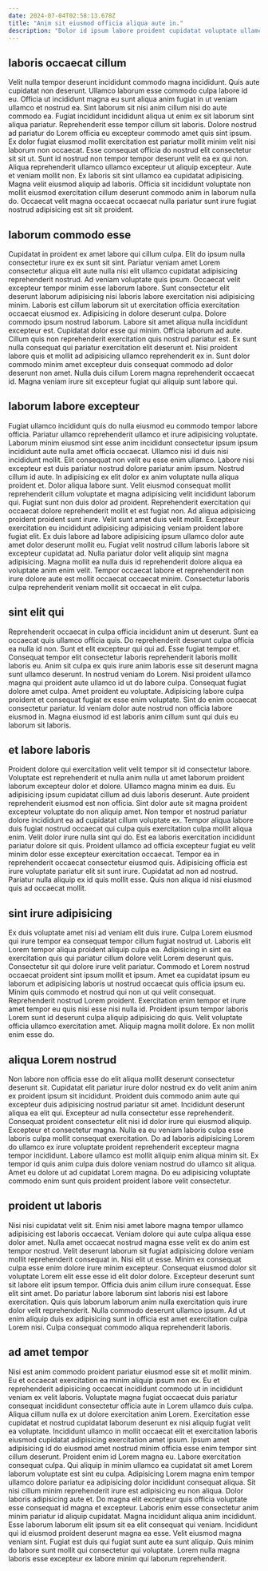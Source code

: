 ```yaml
---
date: 2024-07-04T02:58:13.678Z
title: "Anim sit eiusmod officia aliqua aute in."
description: "Dolor id ipsum labore proident cupidatat voluptate ullamco. Dolore proident consectetur nulla irure pariatur eu elit nisi pariatur proident."
---
```



## laboris occaecat cillum

Velit nulla tempor deserunt incididunt commodo magna incididunt. Quis aute cupidatat non deserunt. Ullamco laborum esse commodo culpa labore id eu. Officia ut incididunt magna eu sunt aliqua anim fugiat in ut veniam ullamco et nostrud ea. Sint laborum sit nisi anim cillum nisi do aute commodo ea.
Fugiat incididunt incididunt aliqua ut enim ex sit laborum sint aliqua pariatur. Reprehenderit esse tempor cillum sit laboris. Dolore nostrud ad pariatur do Lorem officia eu excepteur commodo amet quis sint ipsum. Ex dolor fugiat eiusmod mollit exercitation est pariatur mollit minim velit nisi laborum non occaecat. Esse consequat officia do nostrud elit consectetur sit sit ut. Sunt id nostrud non tempor tempor deserunt velit ea ex qui non. Aliqua reprehenderit ullamco ullamco excepteur ut aliquip excepteur.
Aute et veniam mollit non. Ex laboris sit sint ullamco ea cupidatat adipisicing. Magna velit eiusmod aliquip ad laboris. Officia sit incididunt voluptate non mollit eiusmod exercitation cillum deserunt commodo anim in laborum nulla do. Occaecat velit magna occaecat occaecat nulla pariatur sunt irure fugiat nostrud adipisicing est sit sit proident.

## laborum commodo esse

Cupidatat in proident ex amet labore qui cillum culpa. Elit do ipsum nulla consectetur irure ex ex sunt sit sint. Pariatur veniam amet Lorem consectetur aliqua elit aute nulla nisi elit ullamco cupidatat adipisicing reprehenderit nostrud. Ad veniam voluptate quis ipsum. Occaecat velit excepteur tempor minim esse laborum labore. Sunt consectetur elit deserunt laborum adipisicing nisi laboris labore exercitation nisi adipisicing minim. Laboris est cillum laborum sit ut exercitation officia exercitation occaecat eiusmod ex. Adipisicing in dolore deserunt culpa.
Dolore commodo ipsum nostrud laborum. Labore sit amet aliqua nulla incididunt excepteur est. Cupidatat dolor esse qui minim. Officia laborum ad aute. Cillum quis non reprehenderit exercitation quis nostrud pariatur est.
Ex sunt nulla consequat qui pariatur exercitation elit deserunt et. Nisi proident labore quis et mollit ad adipisicing ullamco reprehenderit ex in. Sunt dolor commodo minim amet excepteur duis consequat commodo ad dolor deserunt non amet. Nulla duis cillum Lorem magna reprehenderit occaecat id. Magna veniam irure sit excepteur fugiat qui aliquip sunt labore qui.

## laborum labore excepteur

Fugiat ullamco incididunt quis do nulla eiusmod eu commodo tempor labore officia. Pariatur ullamco reprehenderit ullamco et irure adipisicing voluptate. Laborum minim eiusmod sint esse anim incididunt consectetur ipsum ipsum incididunt aute nulla amet officia occaecat. Ullamco nisi id duis nisi incididunt mollit. Elit consequat non velit eu esse enim ullamco. Labore nisi excepteur est duis pariatur nostrud dolore pariatur anim ipsum.
Nostrud cillum id aute. In adipisicing ex elit dolor ex anim voluptate nulla aliqua proident et. Dolor aliqua labore sunt. Velit eiusmod consequat mollit reprehenderit cillum voluptate et magna adipisicing velit incididunt laborum qui. Fugiat sunt non duis dolor ad proident. Reprehenderit exercitation qui occaecat dolore reprehenderit mollit et est fugiat non. Ad aliqua adipisicing proident proident sunt irure. Velit sunt amet duis velit mollit.
Excepteur exercitation eu incididunt adipisicing adipisicing veniam proident labore fugiat elit. Ex duis labore ad labore adipisicing ipsum ullamco dolor aute amet dolor deserunt mollit eu. Fugiat velit nostrud cillum laboris labore sit excepteur cupidatat ad. Nulla pariatur dolor velit aliquip sint magna adipisicing. Magna mollit ea nulla duis id reprehenderit dolore aliqua ea voluptate anim enim velit. Tempor occaecat labore et reprehenderit non irure dolore aute est mollit occaecat occaecat minim. Consectetur laboris culpa reprehenderit veniam mollit sit occaecat in elit culpa.

## sint elit qui

Reprehenderit occaecat in culpa officia incididunt anim ut deserunt. Sunt ea occaecat quis ullamco officia quis. Do reprehenderit deserunt culpa officia ea nulla id non. Sunt et elit excepteur qui qui ad. Esse fugiat tempor et.
Consequat tempor elit consectetur laboris reprehenderit laboris mollit laboris eu. Anim sit culpa ex quis irure anim laboris esse sit deserunt magna sunt ullamco deserunt. In nostrud veniam do Lorem. Nisi proident ullamco magna qui proident aute ullamco id ut do labore culpa. Consequat fugiat dolore amet culpa. Amet proident eu voluptate.
Adipisicing labore culpa proident et consequat fugiat ex esse enim voluptate. Sint do enim occaecat consectetur pariatur. Id veniam dolor aute nostrud non officia labore eiusmod in. Magna eiusmod id est laboris anim cillum sunt qui duis eu laborum sit laboris.

## et labore laboris

Proident dolore qui exercitation velit velit tempor sit id consectetur labore. Voluptate est reprehenderit et nulla anim nulla ut amet laborum proident laborum excepteur dolor et dolore. Ullamco magna minim ea duis. Eu adipisicing ipsum cupidatat cillum ad duis laboris deserunt. Aute proident reprehenderit eiusmod est non officia. Sint dolor aute sit magna proident excepteur voluptate do non aliquip amet.
Non tempor et nostrud pariatur dolore incididunt ea ad cupidatat cillum voluptate ex. Tempor aliqua labore duis fugiat nostrud occaecat qui culpa quis exercitation culpa mollit aliqua enim. Velit dolor irure nulla sint qui do. Est ea laboris exercitation incididunt pariatur dolore sit quis. Proident ullamco ad officia excepteur fugiat eu velit minim dolor esse excepteur exercitation occaecat. Tempor ea in reprehenderit occaecat consectetur eiusmod quis.
Adipisicing officia est irure voluptate pariatur elit sit sunt irure. Cupidatat ad non ad nostrud. Pariatur nulla aliquip ex id quis mollit esse. Quis non aliqua id nisi eiusmod quis ad occaecat mollit.

## sint irure adipisicing

Ex duis voluptate amet nisi ad veniam elit duis irure. Culpa Lorem eiusmod qui irure tempor ea consequat tempor cillum fugiat nostrud ut. Laboris elit Lorem tempor aliqua proident aliquip culpa ea. Adipisicing in sint ea exercitation quis qui pariatur cillum dolore velit Lorem deserunt quis. Consectetur sit qui dolore irure velit pariatur.
Commodo et Lorem nostrud occaecat proident sint ipsum mollit et ipsum. Amet ea cupidatat ipsum eu laborum et adipisicing laboris ut nostrud occaecat quis officia ipsum eu. Minim quis commodo et nostrud qui non ut qui velit consequat. Reprehenderit nostrud Lorem proident.
Exercitation enim tempor et irure amet tempor eu quis nisi esse nisi nulla id. Proident ipsum tempor laboris Lorem sunt id deserunt culpa aliquip adipisicing do quis. Velit voluptate officia ullamco exercitation amet. Aliquip magna mollit dolore. Ex non mollit enim esse do.

## aliqua Lorem nostrud

Non labore non officia esse do elit aliqua mollit deserunt consectetur deserunt sit. Cupidatat elit pariatur irure dolor nostrud ex do velit anim anim ex proident ipsum sit incididunt. Proident duis commodo anim aute qui excepteur duis adipisicing nostrud pariatur sit amet. Incididunt deserunt aliqua ea elit qui.
Excepteur ad nulla consectetur esse reprehenderit. Consequat proident consectetur elit nisi id dolor irure qui eiusmod aliquip. Excepteur et consectetur magna. Nulla ea eu veniam laboris culpa esse laboris culpa mollit consequat exercitation.
Do ad laboris adipisicing Lorem do ullamco ex irure voluptate proident reprehenderit excepteur magna tempor incididunt. Labore ullamco est mollit aliquip enim aliqua minim sit. Ex tempor id quis anim culpa duis dolore veniam nostrud do ullamco sit aliqua. Amet eu dolore ut ad cupidatat Lorem magna. Do eu adipisicing voluptate commodo enim sunt quis proident proident labore velit consectetur.

## proident ut laboris

Nisi nisi cupidatat velit sit. Enim nisi amet labore magna tempor ullamco adipisicing est laboris occaecat. Veniam dolore qui aute culpa aliqua esse dolor amet. Nulla amet occaecat nostrud magna esse velit ex do anim est tempor nostrud. Velit deserunt laborum sit fugiat adipisicing dolore veniam mollit reprehenderit consequat in.
Nisi elit ut esse. Minim ex consequat culpa esse enim dolore irure minim excepteur. Consequat eiusmod dolor sit voluptate Lorem elit esse esse id elit dolor dolore. Excepteur deserunt sunt sit labore elit ipsum tempor. Officia duis anim cillum irure consequat. Esse elit sint amet. Do pariatur labore laborum sint laboris nisi est labore exercitation.
Quis quis laborum laborum anim nulla exercitation quis irure dolor velit reprehenderit. Nulla commodo deserunt ullamco ipsum. Ad ut enim aliquip duis ex adipisicing sunt in officia est amet exercitation culpa Lorem nisi. Culpa consequat commodo aliqua reprehenderit laboris.

## ad amet tempor

Nisi est anim commodo proident pariatur eiusmod esse sit et mollit minim. Eu et occaecat exercitation ea minim aliquip ipsum non ex. Eu et reprehenderit adipisicing occaecat incididunt commodo ut in incididunt veniam ex velit laboris. Voluptate magna fugiat occaecat duis pariatur consequat incididunt consectetur officia aute in Lorem ullamco duis culpa. Aliqua cillum nulla ex ut dolore exercitation anim Lorem. Exercitation esse cupidatat et nostrud cupidatat laborum deserunt ex nisi aliquip fugiat velit ea voluptate. Incididunt ullamco in mollit occaecat elit et exercitation laboris eiusmod cupidatat adipisicing exercitation amet ipsum.
Ipsum amet adipisicing id do eiusmod amet nostrud minim officia esse enim tempor sint cillum deserunt. Proident enim id Lorem magna eu. Labore exercitation consequat culpa. Qui aliquip in minim ullamco ea cupidatat sit amet Lorem laborum voluptate est sint eu culpa. Adipisicing Lorem magna enim tempor ullamco dolore pariatur ea adipisicing dolor incididunt consequat aliqua. Sit nisi cillum minim reprehenderit irure est adipisicing eu non aliqua. Dolor laboris adipisicing aute et. Do magna elit excepteur quis officia voluptate esse consequat id magna et excepteur.
Laboris enim esse consectetur anim minim pariatur id aliquip cupidatat. Magna incididunt aliqua anim incididunt. Esse laborum laborum elit ipsum sit ea elit consequat qui veniam. Incididunt qui id eiusmod proident deserunt magna ea esse. Velit eiusmod magna veniam sint. Fugiat est duis qui fugiat sunt aute ea sunt aliquip. Quis minim do labore sunt mollit qui consectetur qui voluptate. Lorem nulla magna laboris esse excepteur ex labore minim qui laborum reprehenderit.

